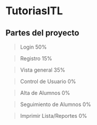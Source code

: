 # TutoriasITL
## Partes del proyecto
> Login 50%

> Registro 15%

> Vista general 35%

> Control de Usuario 0%

> Alta de Alumnos 0%

> Seguimiento de Alumnos 0%

> Imprimir Lista/Reportes 0%
